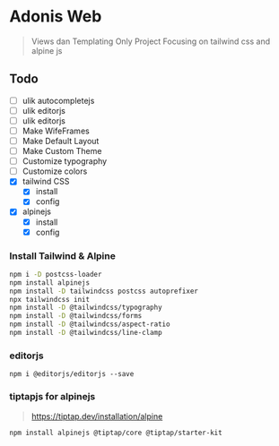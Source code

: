 # Adonis Web
> Views dan Templating Only Project
> Focusing on tailwind css and alpine js

## Todo
- [ ] ulik autocompletejs
- [ ] ulik editorjs
- [ ] ulik editorjs
- [ ] Make WifeFrames
- [ ] Make Default Layout
- [ ] Make Custom Theme
- [ ] Customize typography
- [ ] Customize colors
- [x] tailwind CSS
  - [x] install
  - [x] config
- [x] alpinejs
  - [x] install
  - [x] config

### Install Tailwind & Alpine
```sh
npm i -D postcss-loader
npm install alpinejs
npm install -D tailwindcss postcss autoprefixer
npx tailwindcss init
npm install -D @tailwindcss/typography
npm install -D @tailwindcss/forms
npm install -D @tailwindcss/aspect-ratio
npm install -D @tailwindcss/line-clamp
```

### editorjs
```
npm i @editorjs/editorjs --save
```

### tiptapjs for alpinejs
> https://tiptap.dev/installation/alpine
```
npm install alpinejs @tiptap/core @tiptap/starter-kit
```
